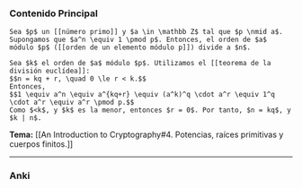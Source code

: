 ### Contenido Principal

```ad-proposition
Sea $p$ un [[número primo]] y $a \in \mathbb Z$ tal que $p \nmid a$. Supongamos que $a^n \equiv 1 \pmod p$. Entonces, el orden de $a$ módulo $p$ ([[orden de un elemento módulo p]]) divide a $n$.
```

```ad-proof
Sea $k$ el orden de $a$ módulo $p$. Utilizamos el [[teorema de la división euclídea]]:
$$n = kq + r, \quad 0 \le r < k.$$
Entonces,
$$1 \equiv a^n \equiv a^{kq+r} \equiv (a^k)^q \cdot a^r \equiv 1^q \cdot a^r \equiv a^r \pmod p.$$
Como $<k$, y $k$ es la menor, entonces $r = 0$. Por tanto, $n = kq$, y $k | n$.
```

**Tema:** [[An Introduction to Cryptography#4. Potencias, raíces primitivas y cuerpos finitos.]]

---
### Anki
